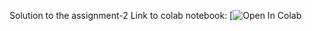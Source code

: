 Solution to the assignment-2
Link to colab notebook: [![Open In Colab](https://colab.research.google.com/github/Rohith-Rongali/cv-session/blob/main/assign2.ipynb)

